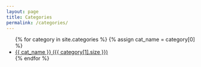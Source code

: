 ```yaml
---
layout: page
title: Categories
permalink: /categories/
---
```




<ul>
  {% for category in site.categories %}
    {% assign cat_name = category[0] %}
    <li>
      <a href="/categories/{{ cat_name | slugify }}/">
        {{ cat_name }} ({{ category[1].size }})
      </a>
    </li>
  {% endfor %}
</ul>
